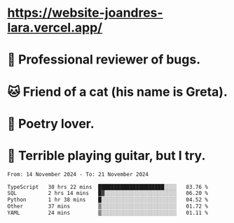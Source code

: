 # https://website-joandres-lara.vercel.app/
# 🐛 Professional reviewer of bugs.
# 🐱 Friend of a cat (his name is Greta).
# 📜 Poetry lover.
# 🎸 Terrible playing guitar, but I try.

<!--START_SECTION:waka-->

```txt
From: 14 November 2024 - To: 21 November 2024

TypeScript   30 hrs 22 mins  █████████████████████░░░░   83.76 %
SQL          2 hrs 14 mins   █▓░░░░░░░░░░░░░░░░░░░░░░░   06.20 %
Python       1 hr 38 mins    █░░░░░░░░░░░░░░░░░░░░░░░░   04.52 %
Other        37 mins         ▒░░░░░░░░░░░░░░░░░░░░░░░░   01.72 %
YAML         24 mins         ▒░░░░░░░░░░░░░░░░░░░░░░░░   01.11 %
```

<!--END_SECTION:waka-->
